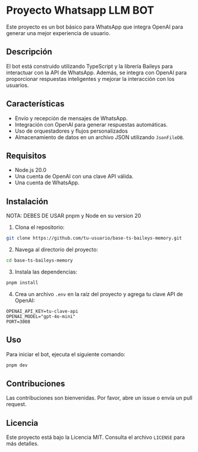 # Proyecto Whatsapp LLM BOT

Este proyecto es un bot básico para WhatsApp que integra OpenAI para generar una mejor experiencia de usuario.

## Descripción

El bot está construido utilizando TypeScript y la librería Baileys para interactuar con la API de WhatsApp. Además, se integra con OpenAI para proporcionar respuestas inteligentes y mejorar la interacción con los usuarios.

## Características

- Envío y recepción de mensajes de WhatsApp.
- Integración con OpenAI para generar respuestas automáticas.
- Uso de orquestadores y flujos personalizados
- Almacenamiento de datos en un archivo JSON utilizando `JsonFileDB`.

## Requisitos

- Node.js 20.0
- Una cuenta de OpenAI con una clave API válida.
- Una cuenta de WhatsApp.

## Instalación

NOTA: DEBES DE USAR pnpm y Node en su version 20

1. Clona el repositorio:

```bash
git clone https://github.com/tu-usuario/base-ts-baileys-memory.git
```

2. Navega al directorio del proyecto:

```bash
cd base-ts-baileys-memory
```

3. Instala las dependencias:

```bash
pnpm install
```

4. Crea un archivo `.env` en la raíz del proyecto y agrega tu clave API de OpenAI:

```dotenv
OPENAI_API_KEY=tu-clave-api
OPENAI_MODEL="gpt-4o-mini"
PORT=3008
```

## Uso

Para iniciar el bot, ejecuta el siguiente comando:

```bash
pnpm dev
```

## Contribuciones

Las contribuciones son bienvenidas. Por favor, abre un issue o envía un pull request.

## Licencia

Este proyecto está bajo la Licencia MIT. Consulta el archivo `LICENSE` para más detalles.
